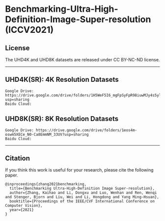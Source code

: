 # Benchmarking-Ultra-High-Definition-Image-Super-resolution (ICCV2021)



## License

The UHD4K and UHD8K datasets are released under CC BY-NC-ND license.

****

## UHD4K(SR): 4K Resolution Datasets


```
Google Drive: https://drive.google.com/drive/folders/1H5WeF5I6_mgFpSyFpR98iuwMJy4s5ylR?usp=sharing
Baidu Cloud:
```

## UHD8K(SR): 8K Resolution Datasets


```
Google Drive: https://drive.google.com/drive/folders/1eos4m-oswm5XECe_N0-Ca8EmmNM_33UV?usp=sharing
Baidu Cloud:
```



****

## Citation
If you think this work is useful for your research, please cite the following paper.

```
@inproceedings{zhang2021benchmarking,
  title={Benchmarking Ultra-High-Definition Image Super-resolution},
  author={Zhang, Kaihao and Li, Dongxu and Luo, Wenhan and Ren, Wenqi and Stenger, Bjorn and Liu, Wei and Li, Hongdong and Yang Ming-Hsuan},
  booktitle={Proceedings of the IEEE/CVF International Conference on Computer Vision},
  year={2021}
}
```


















